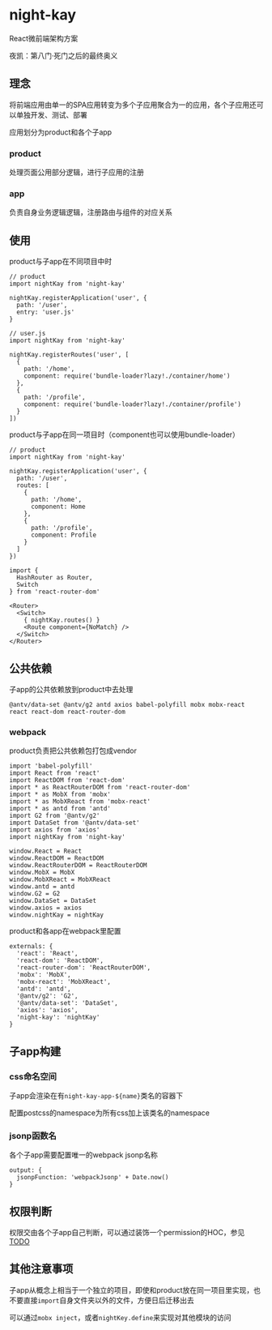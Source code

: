 # night-kay

React微前端架构方案

夜凯：第八门·死门之后的最终奥义

## 理念

将前端应用由单一的SPA应用转变为多个子应用聚合为一的应用，各个子应用还可以单独开发、测试、部署

应用划分为product和各个子app

### product

处理页面公用部分逻辑，进行子应用的注册

### app

负责自身业务逻辑逻辑，注册路由与组件的对应关系

## 使用

product与子app在不同项目中时

```
// product
import nightKay from 'night-kay'

nightKay.registerApplication('user', {
  path: '/user',
  entry: 'user.js'
}

// user.js
import nightKay from 'night-kay'

nightKay.registerRoutes('user', [
  {
    path: '/home',
    component: require('bundle-loader?lazy!./container/home')
  },
  {
    path: '/profile',
    component: require('bundle-loader?lazy!./container/profile')
  }
])
```

product与子app在同一项目时（component也可以使用bundle-loader）

```
// product
import nightKay from 'night-kay'

nightKay.registerApplication('user', {
  path: '/user',
  routes: [
    {
      path: '/home',
      component: Home
    },
    {
      path: '/profile',
      component: Profile
    }
  ]
})
```

```
import {
  HashRouter as Router,
  Switch
} from 'react-router-dom'

<Router>
  <Switch>
    { nightKay.routes() }
    <Route component={NoMatch} />
  </Switch>
</Router>
```

## 公共依赖

子app的公共依赖放到product中去处理

```
@antv/data-set @antv/g2 antd axios babel-polyfill mobx mobx-react react react-dom react-router-dom
```

### webpack

product负责把公共依赖包打包成vendor

```
import 'babel-polyfill'
import React from 'react'
import ReactDOM from 'react-dom'
import * as ReactRouterDOM from 'react-router-dom'
import * as MobX from 'mobx'
import * as MobXReact from 'mobx-react'
import * as antd from 'antd'
import G2 from '@antv/g2'
import DataSet from '@antv/data-set'
import axios from 'axios'
import nightKay from 'night-kay'

window.React = React
window.ReactDOM = ReactDOM
window.ReactRouterDOM = ReactRouterDOM
window.MobX = MobX
window.MobXReact = MobXReact
window.antd = antd
window.G2 = G2
window.DataSet = DataSet
window.axios = axios
window.nightKay = nightKay
```

product和各app在webpack里配置

```
externals: {
  'react': 'React',
  'react-dom': 'ReactDOM',
  'react-router-dom': 'ReactRouterDOM',
  'mobx': 'MobX',
  'mobx-react': 'MobXReact',
  'antd': 'antd',
  '@antv/g2': 'G2',
  '@antv/data-set': 'DataSet',
  'axios': 'axios',
  'night-kay': 'nightKay'
}
```

## 子app构建

### css命名空间

子app会渲染在有`night-kay-app-${name}`类名的容器下

配置postcss的namespace为所有css加上该类名的namespace

### jsonp函数名

各个子app需要配置唯一的webpack jsonp名称

```
output: {
  jsonpFunction: 'webpackJsonp' + Date.now()
}
```

## 权限判断

权限交由各个子app自己判断，可以通过装饰一个permission的HOC，参见[TODO]()

## 其他注意事项

子app从概念上相当于一个独立的项目，即使和product放在同一项目里实现，也不要直接`import`自身文件夹以外的文件，方便日后迁移出去

可以通过`mobx inject`，或者`nightKey.define`来实现对其他模块的访问
